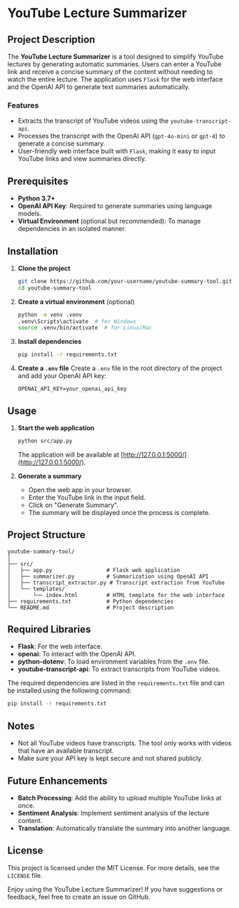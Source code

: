 # YouTube Lecture Summarizer

## Project Description

The **YouTube Lecture Summarizer** is a tool designed to simplify YouTube lectures by generating automatic summaries. Users can enter a YouTube link and receive a concise summary of the content without needing to watch the entire lecture. The application uses `Flask` for the web interface and the OpenAI API to generate text summaries automatically.

### Features

- Extracts the transcript of YouTube videos using the `youtube-transcript-api`.
- Processes the transcript with the OpenAI API (`gpt-4o-mini` or `gpt-4`) to generate a concise summary.
- User-friendly web interface built with `Flask`, making it easy to input YouTube links and view summaries directly.

## Prerequisites

- **Python 3.7+**
- **OpenAI API Key**: Required to generate summaries using language models.
- **Virtual Environment** (optional but recommended): To manage dependencies in an isolated manner.

## Installation

1. **Clone the project**
   ```sh
   git clone https://github.com/your-username/youtube-summary-tool.git
   cd youtube-summary-tool
   ```

2. **Create a virtual environment** (optional)
   ```sh
   python -m venv .venv
   .venv\Scripts\activate  # for Windows
   source .venv/bin/activate  # for Linux/Mac
   ```

3. **Install dependencies**
   ```sh
   pip install -r requirements.txt
   ```

4. **Create a `.env` file**
   Create a `.env` file in the root directory of the project and add your OpenAI API key:
   ```
   OPENAI_API_KEY=your_openai_api_key
   ```

## Usage

1. **Start the web application**
   ```sh
   python src/app.py
   ```
   The application will be available at [http://127.0.0.1:5000/](http://127.0.0.1:5000/).

2. **Generate a summary**
   - Open the web app in your browser.
   - Enter the YouTube link in the input field.
   - Click on "Generate Summary".
   - The summary will be displayed once the process is complete.

## Project Structure
```
youtube-summary-tool/
│
├── src/
│   ├── app.py                 # Flask web application
│   ├── summarizer.py          # Summarization using OpenAI API
│   ├── transcript_extractor.py # Transcript extraction from YouTube
│   └── templates/
│       └── index.html         # HTML template for the web interface
├── requirements.txt           # Python dependencies
└── README.md                  # Project description
```

## Required Libraries

- **Flask**: For the web interface.
- **openai**: To interact with the OpenAI API.
- **python-dotenv**: To load environment variables from the `.env` file.
- **youtube-transcript-api**: To extract transcripts from YouTube videos.

The required dependencies are listed in the `requirements.txt` file and can be installed using the following command:
```sh
pip install -r requirements.txt
```

## Notes

- Not all YouTube videos have transcripts. The tool only works with videos that have an available transcript.
- Make sure your API key is kept secure and not shared publicly.

## Future Enhancements

- **Batch Processing**: Add the ability to upload multiple YouTube links at once.
- **Sentiment Analysis**: Implement sentiment analysis of the lecture content.
- **Translation**: Automatically translate the summary into another language.

## License

This project is licensed under the MIT License. For more details, see the `LICENSE` file.

Enjoy using the YouTube Lecture Summarizer! If you have suggestions or feedback, feel free to create an issue on GitHub.


